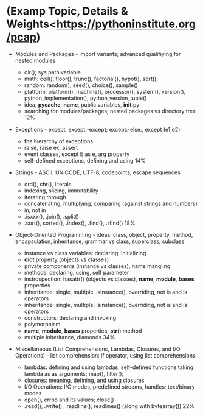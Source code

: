 # (Examp Topic, Details & Weights<https://pythoninstitute.org/pcap)
* Modules and Packages	- import variants; advanced qualifiying for nested modules
    - dir(); sys.path variable
    - math: ceil(), floor(), trunc(), factorial(), hypot(), sqrt(); 
    - random: random(), seed(), choice(), sample()
    - platform: platform(), machine(), processor(), system(), version(), python_implementation(), python_version_tuple()
    - idea, __pycache__, __name__, public variables, __init__.py
    - searching for modules/packages; nested packages vs directory tree	12%


* Exceptions	- except, except:-except; except:-else:, except (e1,e2)
    - the hierarchy of exceptions
    - raise, raise ex, assert
    - event classes, except E as e, arg property
    - self-defined exceptions, defining and using	14%

* Strings	- ASCII, UNICODE, UTF-8, codepoints, escape sequences
    - ord(), chr(), literals
    - indexing, slicing, immutability
    - iterating through
    - concatenating, multiplying, comparing (against strings and numbers)
    - in, not in
    - .isxxx(), .join(), .split()
    - .sort(), sorted(), .index(), .find(), .rfind()	18%


* Object-Oriented Programming	- ideas: class, object, property, method, encapsulation, inheritance, grammar vs class, superclass, subclass
    - instance vs class variables: declaring, initializing
    - __dict__ property (objects vs classes)
    - private components (instance vs classes), name mangling
    - methods: declaring, using, self parameter
    - instrospection: hasattr() (objects vs classes), __name__, __module__, __bases__ properties
    - inheritance: single, multiple, isinstance(), overriding, not is and is operators
    - inheritance: single, multiple, isinstance(), overriding, not is and is operators
    - constructors: declaring and invoking
    - polymorphism
    - __name__, __module__, __bases__ properties, __str__() method
    - multiple inheritance, diamonds	34%

* Miscellaneous (List Comprehensions, Lambdas, Closures, and I/O Operations) 	- list comprehension: if operator, using list comprehensions
    - lambdas: defining and using lambdas, self-defined functions taking lambda as as arguments; map(), filter();
    - closures: meaning, defining, and using closures
    - I/O Operations: I/O modes, predefined streams, handles; text/binary modes
    - open(), errno and its values; close()
    - .read(), .write(), .readline(); readlines() (along with bytearray())	22%